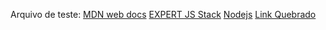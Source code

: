 Arquivo de teste:
[MDN web docs](https://developer.mozilla.org/pt-BR/)
[EXPERT JS Stack](http://stack.desenvolvedor.expert/)
[Nodejs](https://nodejs.org/en/)
[Link Quebrado](http://google.com.br/teste)
